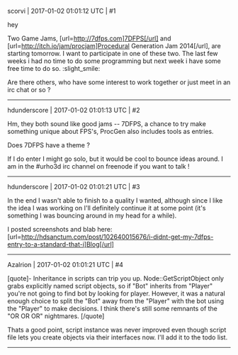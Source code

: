 scorvi | 2017-01-02 01:01:12 UTC | #1

hey 

Two Game Jams, [url=http://7dfps.com]7DFPS[/url] and [url=http://itch.io/jam/procjam]Procedural Generation Jam 2014[/url], are starting tomorrow. 
I want to participate in one of these two. The last few weeks i had no time to do some programming but next week i have some free time to do so. :slight_smile:

Are there others, who have some interest to work together or just meet in an irc chat or so ?

-------------------------

hdunderscore | 2017-01-02 01:01:13 UTC | #2

Hm, they both sound like good jams -- 7DFPS, a chance to try make something unique about FPS's, ProcGen also includes tools as entries.

Does 7DFPS have a theme ?

If I do enter I might go solo, but it would be cool to bounce ideas around. I am in the #urho3d irc channel on freenode if you want to talk !

-------------------------

hdunderscore | 2017-01-02 01:01:21 UTC | #3

In the end I wasn't able to finish to a quality I wanted, although since I like the idea I was working on I'll definitely continue it at some point (it's something I was bouncing around in my head for a while).

I posted screenshots and blab here: [url=http://hdsanctum.com/post/102640015676/i-didnt-get-my-7dfps-entry-to-a-standard-that-i]Blog[/url]

-------------------------

Azalrion | 2017-01-02 01:01:21 UTC | #4

[quote]- Inheritance in scripts can trip you up. Node::GetScriptObject only grabs explicitly named script objects, so if "Bot" inherits from "Player" you're not going to find bot by looking for player. However, it was a natural enough choice to split the "Bot" away from the "Player" with the bot using the "Player" to make decisions. I think there's still some remnants of the "OR OR OR" nightmares.
[/quote]

Thats a good point, script instance was never improved even though script file lets you create objects via their interfaces now. I'll add it to the todo list.

-------------------------

